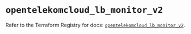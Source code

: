 # `opentelekomcloud_lb_monitor_v2`

Refer to the Terraform Registry for docs: [`opentelekomcloud_lb_monitor_v2`](https://registry.terraform.io/providers/opentelekomcloud/opentelekomcloud/1.36.7/docs/resources/lb_monitor_v2).
